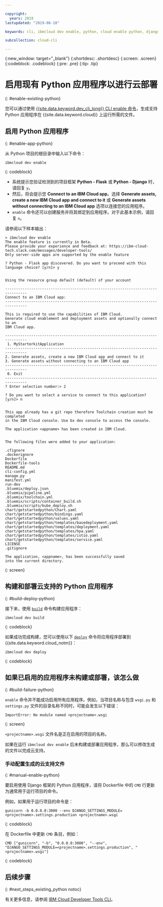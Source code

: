 ```yaml
---

copyright:
  years: 2019
lastupdated: "2019-06-10"

keywords: cli, ibmcloud dev enable, python, cloud enable python, django, deploy python, build python, python debug, python troubleshoot, python cloud help

subcollection: cloud-cli

---
```


{:new_window: target="_blank"}
{:shortdesc: .shortdesc}
{:screen: .screen}
{:codeblock: .codeblock}
{:pre: .pre}
{:tip: .tip}

# 启用现有 Python 应用程序以进行云部署
{: #enable-existing-python}

您可以通过使用 [{{site.data.keyword.dev_cli_long}} CLI enable 命令](/docs/cli/idt?topic=cloud-cli-idt-cli#enable)，生成支持 Python 应用程序在 {{site.data.keyword.cloud}} 上运行所需的文件。

## 启用 Python 应用程序
{: #enable-app-python}

从 Python 项目的根目录中输入以下命令：
```
ibmcloud dev enable
```
{: codeblock}

* 系统提示您验证检测到的项目框架 **Python - Flask** 或 **Python - Django** 时，请回复 `y`。 
* 然后，将会提示您 **Connect to an IBM Cloud app**。选择 **Generate assets, create a new IBM Cloud app and connect to it** 或 **Generate assets without connecting to an IBM Cloud app** 选项以连接您的应用程序。
* `enable` 命令还可以创建服务并将其绑定到应用程序。对于此基本示例，请回复 `n`。

请参阅以下样本输出：
```
> ibmcloud dev enable
The enable feature is currently in Beta.
Please provide your experience and feedback at: https://ibm-cloud-tech.slack.com/messages/developer-tools/
Only server-side apps are supported by the enable feature

? Python - Flask app discovered. Do you want to proceed with this
language choice? [y/n]> y


Using the resource group default (default) of your account

--------------------------------------------------------------------------------
Connect to an IBM Cloud app:
--------------------------------------------------------------------------------

This is required to use the capabilities of IBM Cloud.
Generate cloud enablement and deployment assets and optionally connect to an
IBM Cloud app.

--------------------------------------------------------------------------------
 1. MyStarterkitApplication
--------------------------------------------------------------------------------
2. Generate assets, create a new IBM Cloud app and connect to it
3. Generate assets without connecting to an IBM Cloud app
--------------------------------------------------------------------------------
 0. Exit
--------------------------------------------------------------------------------
? Enter selection number:> 2

? Do you want to select a service to connect to this application? [y/n]> n


This app already has a git repo therefore Toolchain creation must be completed
in the IBM Cloud console. Use bx dev console to access the console.

The application <appname> has been created in IBM Cloud.


The following files were added to your application:

.cfignore
.dockerignore
Dockerfile
Dockerfile-tools
README.md
cli-config.yml
manage.py
manifest.yml
run-dev
.bluemix/deploy.json
.bluemix/pipeline.yml
.bluemix/toolchain.yml
.bluemix/scripts/container_build.sh
.bluemix/scripts/kube_deploy.sh
chart/getstartedpython/Chart.yaml
chart/getstartedpython/bindings.yaml
chart/getstartedpython/values.yaml
chart/getstartedpython/templates/basedeployment.yaml
chart/getstartedpython/templates/deployment.yaml
chart/getstartedpython/templates/hpa.yaml
chart/getstartedpython/templates/istio.yaml
chart/getstartedpython/templates/service.yaml
LICENSE
.gitignore

The application, <appname>, has been successfully saved
into the current directory.
```
{: screen}

## 构建和部署云支持的 Python 应用程序
{: #build-deploy-python}

接下来，使用 [`build`](/docs/cli/idt?topic=cloud-cli-idt-cli#build) 命令构建应用程序：
```
ibmcloud dev build
```
{: codeblock}

如果成功完成构建，您可以使用以下 [`deploy`](/docs/cli/idt?topic=cloud-cli-idt-cli#deploy) 命令将应用程序部署到 {{site.data.keyword.cloud_notm}}：
```
ibmcloud dev deploy
```
{: codeblock}

## 如果已启用的应用程序未构建或部署，该怎么做
{: #build-failure-python}

`enable` 命令并不能成功启用所有应用程序。例如，当项目名称与包含 `wsgi.py` 和 `settings.py` 文件的目录名称不同时，可能会发生以下错误：
```
ImportError: No module named <projectname>.wsgi
```
{: screen}

`<projectname>.wsgi` 文件名是正在启用的项目的名称。

如果在运行 `ibmcloud dev enable` 后未构建或部署应用程序，那么可以修改生成的文件以完成云支持。

### 手动配置生成的云支持文件
{: #manual-enable-python}

要启用使用 Django 框架的 Python 应用程序，请将 Dockerfile 中的 `CMD` 行更新为通常用于运行项目的命令。

例如，如果用于运行项目的命令是：
```
gunicorn -b 0.0.0.0:3000 --env DJANGO_SETTINGS_MODULE=<projectname>.settings.production <projectname>.wsgi
```
{: codeblock}

在 Dockerfile 中更新 `CMD` 条目，例如：
```
CMD ["gunicorn", "-b", "0.0.0.0:3000", "--env", "DJANGO_SETTINGS_MODULE=<projectname>.settings.production", "<projectname>.wsgi"]
```
{: codeblock}

## 后续步骤
{: #next_steps_existing_python notoc}

有关更多信息，请参阅 [IBM Cloud Developer Tools CLI](/docs/cli/idt?topic=cloud-cli-idt-cli#idt-cli)。

